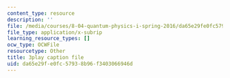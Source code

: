 ```yaml
---
content_type: resource
description: ''
file: /media/courses/8-04-quantum-physics-i-spring-2016/da65e29fe0fc57938b96f3403066946d_GWMeYKUvj7Y.vtt
file_type: application/x-subrip
learning_resource_types: []
ocw_type: OCWFile
resourcetype: Other
title: 3play caption file
uid: da65e29f-e0fc-5793-8b96-f3403066946d
---
```

